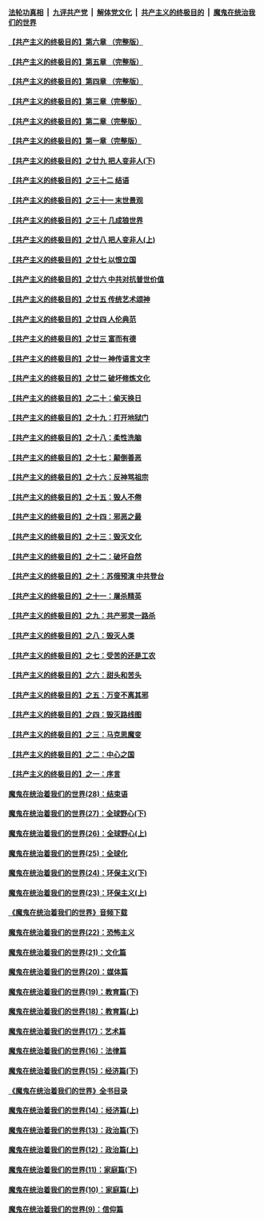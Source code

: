 ####  [法轮功真相](../../../../basic/blob/master/README.md?t=12130913) &nbsp;|&nbsp; [九评共产党](../../../../9ping.md/blob/master/README.md?t=12130913) &nbsp;|&nbsp; [解体党文化](../../../../jtdwh.md/blob/master/README.md?t=12130913)  &nbsp;|&nbsp; [共产主义的终极目的](../../../../gczydzjmd.md/blob/master/README.md?t=12130913) &nbsp;|&nbsp; [魔鬼在统治我们的世界](../../../../mgztzwmdsj.md/blob/master/README.md?t=12130913) 

#### [【共产主义的终极目的】第六章 （完整版）](../pages/nsc422/n11428913.md?t=12130913) 

#### [【共产主义的终极目的】第五章 （完整版）](../pages/nsc422/n11428912.md?t=12130913) 

#### [【共产主义的终极目的】第四章 （完整版）](../pages/nsc422/n11428907.md?t=12130913) 

#### [【共产主义的终极目的】第三章（完整版）](../pages/nsc422/n11428848.md?t=12130913) 

#### [【共产主义的终极目的】第二章（完整版）](../pages/nsc422/n11428831.md?t=12130913) 

#### [【共产主义的终极目的】第一章（完整版）](../pages/nsc422/n11417651.md?t=12130913) 

#### [【共产主义的终极目的】之廿九 把人变非人(下)](../pages/nsc422/n11344140.md?t=12130913) 

#### [【共产主义的终极目的】之三十二 结语](../pages/nsc422/n11360535.md?t=12130913) 

#### [【共产主义的终极目的】之三十一 末世景观](../pages/nsc422/n11351129.md?t=12130913) 

#### [【共产主义的终极目的】之三十 几成狼世界](../pages/nsc422/n11348280.md?t=12130913) 

#### [【共产主义的终极目的】之廿八 把人变非人(上)](../pages/nsc422/n11340492.md?t=12130913) 

#### [【共产主义的终极目的】之廿七 以恨立国](../pages/nsc422/n11336944.md?t=12130913) 

#### [【共产主义的终极目的】之廿六 中共对抗普世价值](../pages/nsc422/n11324785.md?t=12130913) 

#### [【共产主义的终极目的】之廿五 传统艺术颂神](../pages/nsc422/n11296396.md?t=12130913) 

#### [【共产主义的终极目的】之廿四 人伦典范](../pages/nsc422/n11296397.md?t=12130913) 

#### [【共产主义的终极目的】之廿三 富而有德](../pages/nsc422/n11283598.md?t=12130913) 

#### [【共产主义的终极目的】之廿一 神传语言文字](../pages/nsc422/n11263265.md?t=12130913) 

#### [【共产主义的终极目的】之廿二 破坏修炼文化](../pages/nsc422/n11245728.md?t=12130913) 

#### [【共产主义的终极目的】之二十：偷天换日](../pages/nsc422/n11238846.md?t=12130913) 

#### [【共产主义的终极目的】之十九：打开地狱门](../pages/nsc422/n11206376.md?t=12130913) 

#### [【共产主义的终极目的】之十八：柔性洗脑](../pages/nsc422/n11199994.md?t=12130913) 

#### [【共产主义的终极目的】之十七：颠倒善恶](../pages/nsc422/n11179782.md?t=12130913) 

#### [【共产主义的终极目的】之十六：反神骂祖宗](../pages/nsc422/n11166798.md?t=12130913) 

#### [【共产主义的终极目的】之十五：毁人不倦](../pages/nsc422/n11166792.md?t=12130913) 

#### [【共产主义的终极目的】之十四：邪恶之最](../pages/nsc422/n11150249.md?t=12130913) 

#### [【共产主义的终极目的】之十三：毁灭文化](../pages/nsc422/n11135227.md?t=12130913) 

#### [【共产主义的终极目的】之十二：破坏自然](../pages/nsc422/n11135214.md?t=12130913) 

#### [【共产主义的终极目的】之十：苏俄预演 中共登台](../pages/nsc422/n11118424.md?t=12130913) 

#### [【共产主义的终极目的】之十一：屠杀精英](../pages/nsc422/n11118442.md?t=12130913) 

#### [【共产主义的终极目的】之九：共产邪灵一路杀](../pages/nsc422/n11114139.md?t=12130913) 

#### [【共产主义的终极目的】之八：毁灭人类](../pages/nsc422/n11108503.md?t=12130913) 

#### [【共产主义的终极目的】之七：受苦的还是工农](../pages/nsc422/n11101809.md?t=12130913) 

#### [【共产主义的终极目的】之六：甜头和苦头](../pages/nsc422/n11096971.md?t=12130913) 

#### [【共产主义的终极目的】之五：万变不离其邪](../pages/nsc422/n11091285.md?t=12130913) 

#### [【共产主义的终极目的】之四：毁灭路线图](../pages/nsc422/n11086284.md?t=12130913) 

#### [【共产主义的终极目的】之三：马克思魔变](../pages/nsc422/n11061941.md?t=12130913) 

#### [【共产主义的终极目的】之二：中心之国](../pages/nsc422/n11047728.md?t=12130913) 

#### [【共产主义的终极目的】之一：序言](../pages/nsc422/n11086077.md?t=12130913) 

#### [魔鬼在统治着我们的世界(28)：结束语](../pages/nsc422/n10936246.md?t=12130913) 

#### [魔鬼在统治着我们的世界(27)：全球野心(下)](../pages/nsc422/n10928319.md?t=12130913) 

#### [魔鬼在统治着我们的世界(26)：全球野心(上)](../pages/nsc422/n10900318.md?t=12130913) 

#### [魔鬼在统治着我们的世界(25)：全球化](../pages/nsc422/n10788205.md?t=12130913) 

#### [魔鬼在统治着我们的世界(24)：环保主义(下)](../pages/nsc422/n10695307.md?t=12130913) 

#### [魔鬼在统治着我们的世界(23)：环保主义(上)](../pages/nsc422/n10688613.md?t=12130913) 

#### [《魔鬼在统治着我们的世界》音频下载](../pages/nsc422/n10635553.md?t=12130913) 

#### [魔鬼在统治着我们的世界(22)：恐怖主义](../pages/nsc422/n10614727.md?t=12130913) 

#### [魔鬼在统治着我们的世界(21)：文化篇](../pages/nsc422/n10597706.md?t=12130913) 

#### [魔鬼在统治着我们的世界(20)：媒体篇](../pages/nsc422/n10586579.md?t=12130913) 

#### [魔鬼在统治着我们的世界(19)：教育篇(下)](../pages/nsc422/n10564808.md?t=12130913) 

#### [魔鬼在统治着我们的世界(18)：教育篇(上)](../pages/nsc422/n10526970.md?t=12130913) 

#### [魔鬼在统治着我们的世界(17)：艺术篇](../pages/nsc422/n10499093.md?t=12130913) 

#### [魔鬼在统治着我们的世界(16)：法律篇](../pages/nsc422/n10485969.md?t=12130913) 

#### [魔鬼在统治着我们的世界(15)：经济篇(下)](../pages/nsc422/n10469975.md?t=12130913) 

#### [《魔鬼在统治着我们的世界》全书目录](../pages/nsc422/n10464261.md?t=12130913) 

#### [魔鬼在统治着我们的世界(14)：经济篇(上)](../pages/nsc422/n10457370.md?t=12130913) 

#### [魔鬼在统治着我们的世界(13)：政治篇(下)](../pages/nsc422/n10448270.md?t=12130913) 

#### [魔鬼在统治着我们的世界(12)：政治篇(上)](../pages/nsc422/n10444576.md?t=12130913) 

#### [魔鬼在统治着我们的世界(11)：家庭篇(下)](../pages/nsc422/n10440961.md?t=12130913) 

#### [魔鬼在统治着我们的世界(10)：家庭篇(上)](../pages/nsc422/n10435448.md?t=12130913) 

#### [魔鬼在统治着我们的世界(9)：信仰篇](../pages/nsc422/n10432159.md?t=12130913) 

